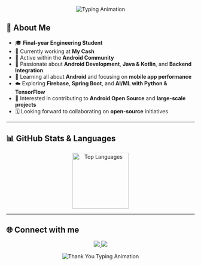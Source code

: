 <!-- markdownlint-disable MD033 MD041 -->

<p align="center">
  <img src="https://readme-typing-svg.demolab.com/?lines=Hey+WhatsApp!;This+is+Nirupam+Paul&font=Fira%20Code&center=true&width=500&height=50&duration=3000&pause=1000" alt="Typing Animation">
</p>
<!-- markdownlint-enable MD033 -->

## 🚀 About Me
- 🎓 **Final-year Engineering Student**
- 💼 Currently working at **My Cash**
- 💚 Active within the **Android Community**
- 📱 Passionate about **Android Development**, **Java & Kotlin**, and **Backend Integration**
- 🌱 Learning all about **Android** and focusing on **mobile app performance**
- ☁️ Exploring **Firebase**, **Spring Boot**, and **AI/ML with Python & TensorFlow**
- 🤝 Interested in contributing to **Android Open Source** and **large-scale projects**
- 🗓️ Looking forward to collaborating on **open-source** initiatives

---

## 📊 GitHub Stats & Languages
<p align="center">
  <img src="https://github-readme-stats.vercel.app/api/top-langs?username=nirupampaul101&show_icons=true&locale=en&layout=compact&theme=dark&langs_count=6&hide_border=false" height="150" alt="Top Languages" />
</p>

---

## 🌐 Connect with me
<p align="center">
  <a href="https://www.linkedin.com/in/nirupam-paul101" title="Connect on LinkedIn">
    <img src="https://img.shields.io/badge/LinkedIn-0077B5?style=for-the-badge&logo=linkedin&logoColor=white"/>
  </a>
  <a href="mailto:paulnirupam204@gmail.com" title="Email Me">
    <img src="https://img.shields.io/badge/Gmail-D14836?style=for-the-badge&logo=gmail&logoColor=white"/>
  </a>
</p>

<p align="center">
  <img src="https://readme-typing-svg.demolab.com/?lines=Thank+you+for+visiting+my+profile!;See+you+next+time+%F0%9F%91%8B&font=Fira%20Code&center=true&width=500&height=50&duration=3000&pause=1000&color=000000" alt="Thank You Typing Animation">
</p>
